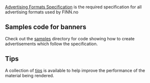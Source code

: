 [Advertising Formats Specification](specification.md) is the required specification for all advertising formats used by FINN.no

## Samples code for banners 

Check out the [samples](samples) directory for code showing how to create advertisements which follow the specification.

## Tips

A collection of [tips](tips.md) is available to help improve the performance of the material being rendered.